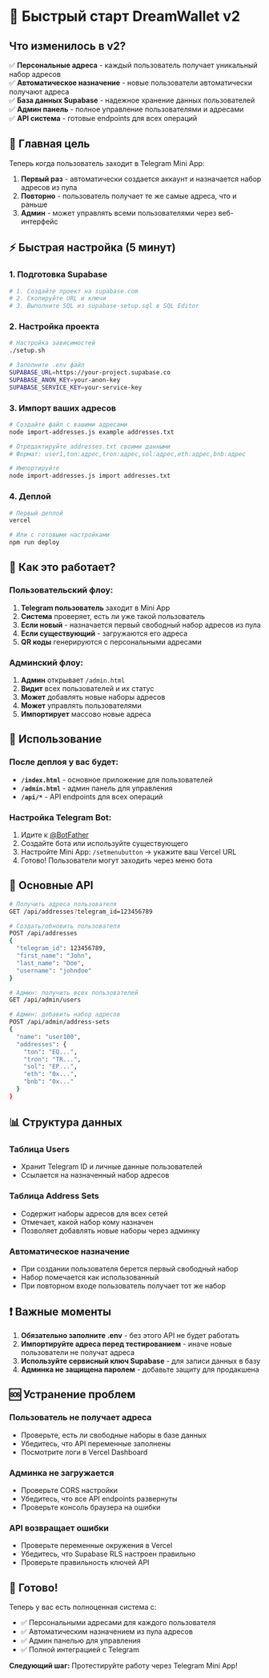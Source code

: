 # 🚀 Быстрый старт DreamWallet v2

## Что изменилось в v2?

✅ **Персональные адреса** - каждый пользователь получает уникальный набор адресов  
✅ **Автоматическое назначение** - новые пользователи автоматически получают адреса  
✅ **База данных Supabase** - надежное хранение данных пользователей  
✅ **Админ панель** - полное управление пользователями и адресами  
✅ **API система** - готовые endpoints для всех операций  

## 🎯 Главная цель

Теперь когда пользователь заходит в Telegram Mini App:
1. **Первый раз** - автоматически создается аккаунт и назначается набор адресов из пула
2. **Повторно** - пользователь получает те же самые адреса, что и раньше
3. **Админ** - может управлять всеми пользователями через веб-интерфейс

## ⚡ Быстрая настройка (5 минут)

### 1. Подготовка Supabase

```bash
# 1. Создайте проект на supabase.com
# 2. Скопируйте URL и ключи
# 3. Выполните SQL из supabase-setup.sql в SQL Editor
```

### 2. Настройка проекта

```bash
# Настройка зависимостей
./setup.sh

# Заполните .env файл
SUPABASE_URL=https://your-project.supabase.co
SUPABASE_ANON_KEY=your-anon-key
SUPABASE_SERVICE_KEY=your-service-key
```

### 3. Импорт ваших адресов

```bash
# Создайте файл с вашими адресами
node import-addresses.js example addresses.txt

# Отредактируйте addresses.txt своими данными
# Формат: user1,ton:адрес,tron:адрес,sol:адрес,eth:адрес,bnb:адрес

# Импортируйте
node import-addresses.js import addresses.txt
```

### 4. Деплой

```bash
# Первый деплой
vercel

# Или с готовыми настройками
npm run deploy
```

## 🔄 Как это работает?

### Пользовательский флоу:
1. **Telegram пользователь** заходит в Mini App
2. **Система** проверяет, есть ли уже такой пользователь
3. **Если новый** - назначается первый свободный набор адресов из пула
4. **Если существующий** - загружаются его адреса
5. **QR коды** генерируются с персональными адресами

### Админский флоу:
1. **Админ** открывает `/admin.html`
2. **Видит** всех пользователей и их статус
3. **Может** добавлять новые наборы адресов
4. **Может** управлять пользователями
5. **Импортирует** массово новые адреса

## 📱 Использование

### После деплоя у вас будет:

- **`/index.html`** - основное приложение для пользователей
- **`/admin.html`** - админ панель для управления
- **`/api/*`** - API endpoints для всех операций

### Настройка Telegram Bot:

1. Идите к [@BotFather](https://t.me/botfather)
2. Создайте бота или используйте существующего
3. Настройте Mini App: `/setmenubutton` → укажите ваш Vercel URL
4. Готово! Пользователи могут заходить через меню бота

## 🔧 Основные API

```bash
# Получить адреса пользователя
GET /api/addresses?telegram_id=123456789

# Создать/обновить пользователя  
POST /api/addresses
{
  "telegram_id": 123456789,
  "first_name": "John",
  "last_name": "Doe",
  "username": "johndoe"
}

# Админ: получить всех пользователей
GET /api/admin/users

# Админ: добавить набор адресов
POST /api/admin/address-sets
{
  "name": "user100",
  "addresses": {
    "ton": "EQ...",
    "tron": "TR...",
    "sol": "EP...",
    "eth": "0x...",
    "bnb": "0x..."
  }
}
```

## 📊 Структура данных

### Таблица Users
- Хранит Telegram ID и личные данные пользователей
- Ссылается на назначенный набор адресов

### Таблица Address Sets  
- Содержит наборы адресов для всех сетей
- Отмечает, какой набор кому назначен
- Позволяет добавлять новые наборы через админку

### Автоматическое назначение
- При создании пользователя берется первый свободный набор
- Набор помечается как использованный
- При повторном входе пользователь получает тот же набор

## ❗ Важные моменты

1. **Обязательно заполните .env** - без этого API не будет работать
2. **Импортируйте адреса перед тестированием** - иначе новые пользователи не получат адреса
3. **Используйте сервисный ключ Supabase** - для записи данных в базу
4. **Админка не защищена паролем** - добавьте защиту для продакшена

## 🆘 Устранение проблем

### Пользователь не получает адреса
- Проверьте, есть ли свободные наборы в базе данных
- Убедитесь, что API переменные заполнены
- Посмотрите логи в Vercel Dashboard

### Админка не загружается
- Проверьте CORS настройки
- Убедитесь, что все API endpoints развернуты
- Проверьте консоль браузера на ошибки

### API возвращает ошибки
- Проверьте переменные окружения в Vercel
- Убедитесь, что Supabase RLS настроен правильно
- Проверьте правильность ключей API

## 🎉 Готово!

Теперь у вас есть полноценная система с:
- ✅ Персональными адресами для каждого пользователя
- ✅ Автоматическим назначением из пула адресов  
- ✅ Админ панелью для управления
- ✅ Полной интеграцией с Telegram

**Следующий шаг:** Протестируйте работу через Telegram Mini App!
